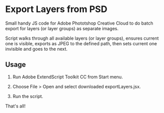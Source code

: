 # Export Layers from PSD

Small handy JS code for Adobe Phototshop Creative Cloud to do batch export for layers (or layer groups) as separate images.

Script walks through all available layers (or layer groups), ensures current one is visible, exports as JPEG to the defined path, then sets current one invisible and goes to the next.

## Usage

1. Run Adobe ExtendScript Toolkit CC from Start menu.

2. Choose File > Open and select downloaded exportLayers.jsx.

3. Run the script.

That's all!
